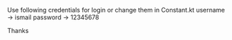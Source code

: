 Use following credentials for login or change them in Constant.kt
username ->  ismail
password ->  12345678

Thanks
